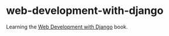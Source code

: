 # web-development-with-django

Learning the [Web Development with Django](https://www.packtpub.com/product/web-development-with-django/9781839212505)
book.

